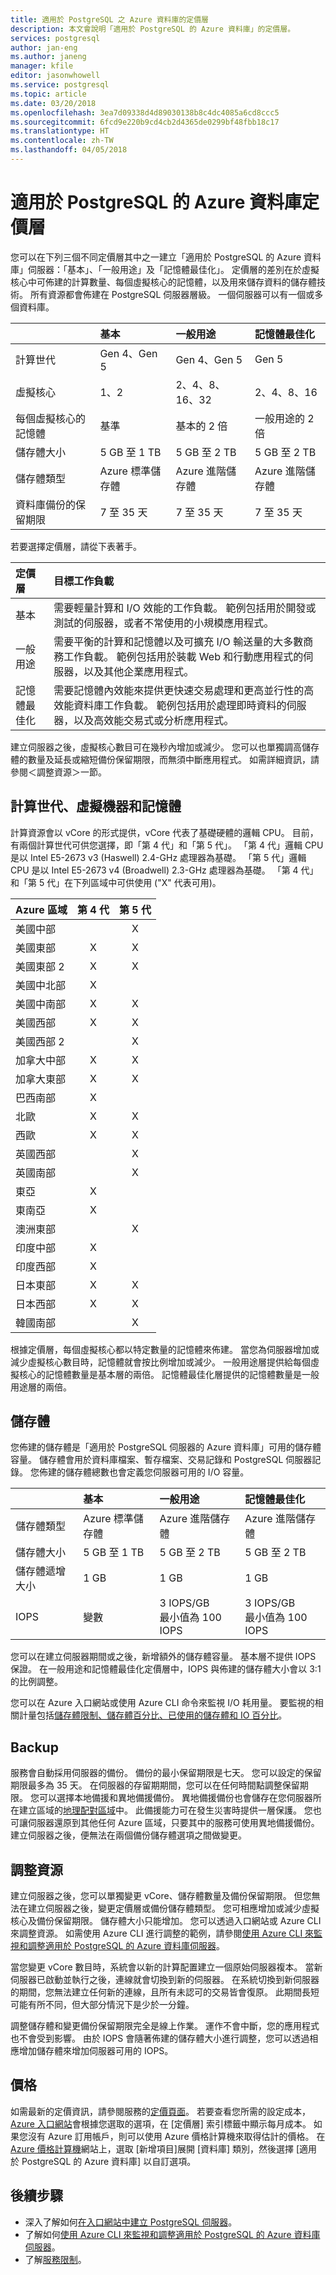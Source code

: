 ```yaml
---
title: 適用於 PostgreSQL 之 Azure 資料庫的定價層
description: 本文會說明「適用於 PostgreSQL 的 Azure 資料庫」的定價層。
services: postgresql
author: jan-eng
ms.author: janeng
manager: kfile
editor: jasonwhowell
ms.service: postgresql
ms.topic: article
ms.date: 03/20/2018
ms.openlocfilehash: 3ea7d09338d4d89030138b8c4dc4085a6cd8ccc5
ms.sourcegitcommit: 6fcd9e220b9cd4cb2d4365de0299bf48fbb18c17
ms.translationtype: HT
ms.contentlocale: zh-TW
ms.lasthandoff: 04/05/2018
---
```

# <a name="azure-database-for-postgresql-pricing-tiers"></a>適用於 PostgreSQL 的 Azure 資料庫定價層

您可以在下列三個不同定價層其中之一建立「適用於 PostgreSQL 的 Azure 資料庫」伺服器：「基本」、「一般用途」及「記憶體最佳化」。 定價層的差別在於虛擬核心中可佈建的計算數量、每個虛擬核心的記憶體，以及用來儲存資料的儲存體技術。 所有資源都會佈建在 PostgreSQL 伺服器層級。 一個伺服器可以有一個或多個資料庫。

|    | **基本** | **一般用途** | **記憶體最佳化** |
|:---|:----------|:--------------------|:---------------------|
| 計算世代 | Gen 4、Gen 5 | Gen 4、Gen 5 | Gen 5 |
| 虛擬核心 | 1、2 | 2、4、8、16、32 |2、4、8、16 |
| 每個虛擬核心的記憶體 | 基準 | 基本的 2 倍 | 一般用途的 2 倍 |
| 儲存體大小 | 5 GB 至 1 TB | 5 GB 至 2 TB | 5 GB 至 2 TB |
| 儲存體類型 | Azure 標準儲存體 | Azure 進階儲存體 | Azure 進階儲存體 |
| 資料庫備份的保留期限 | 7 至 35 天 | 7 至 35 天 | 7 至 35 天 |

若要選擇定價層，請從下表著手。

| 定價層 | 目標工作負載 |
|:-------------|:-----------------|
| 基本 | 需要輕量計算和 I/O 效能的工作負載。 範例包括用於開發或測試的伺服器，或者不常使用的小規模應用程式。 |
| 一般用途 | 需要平衡的計算和記憶體以及可擴充 I/O 輸送量的大多數商務工作負載。 範例包括用於裝載 Web 和行動應用程式的伺服器，以及其他企業應用程式。|
| 記憶體最佳化 | 需要記憶體內效能來提供更快速交易處理和更高並行性的高效能資料庫工作負載。 範例包括用於處理即時資料的伺服器，以及高效能交易式或分析應用程式。|

建立伺服器之後，虛擬核心數目可在幾秒內增加或減少。 您可以也單獨調高儲存體的數量及延長或縮短備份保留期限，而無須中斷應用程式。 如需詳細資訊，請參閱＜調整資源＞一節。

## <a name="compute-generations-vcores-and-memory"></a>計算世代、虛擬機器和記憶體

計算資源會以 vCore 的形式提供，vCore 代表了基礎硬體的邏輯 CPU。 目前，有兩個計算世代可供您選擇，即「第 4 代」和「第 5 代」。 「第 4 代」邏輯 CPU 是以 Intel E5-2673 v3 (Haswell) 2.4-GHz 處理器為基礎。 「第 5 代」邏輯 CPU 是以 Intel E5-2673 v4 (Broadwell) 2.3-GHz 處理器為基礎。 「第 4 代」和「第 5 代」在下列區域中可供使用 ("X" 代表可用)。 

| **Azure 區域** | **第 4 代** | **第 5 代** |
|:---|:----------:|:--------------------:|
| 美國中部 |  | X |
| 美國東部 | X | X |
| 美國東部 2 | X | X |
| 美國中北部 | X |  |
| 美國中南部 | X | X |
| 美國西部 | X | X |
| 美國西部 2 |  | X |
| 加拿大中部 | X | X |
| 加拿大東部 | X | X |
| 巴西南部 | X |  |
| 北歐 | X | X |
| 西歐 | X | X |
| 英國西部 |  | X |
| 英國南部 |  | X |
| 東亞 | X |  |
| 東南亞 | X |  |
| 澳洲東部 |  | X |
| 印度中部 | X |  |
| 印度西部 | X |  |
| 日本東部 | X | X |
| 日本西部 | X | X |
| 韓國南部 |  | X |

根據定價層，每個虛擬核心都以特定數量的記憶體來佈建。 當您為伺服器增加或減少虛擬核心數目時，記憶體就會按比例增加或減少。 一般用途層提供給每個虛擬核心的記憶體數量是基本層的兩倍。 記憶體最佳化層提供的記憶體數量是一般用途層的兩倍。

## <a name="storage"></a>儲存體

您佈建的儲存體是「適用於 PostgreSQL 伺服器的 Azure 資料庫」可用的儲存體容量。 儲存體會用於資料庫檔案、暫存檔案、交易記錄和 PostgreSQL 伺服器記錄。 您佈建的儲存體總數也會定義您伺服器可用的 I/O 容量。

|    | **基本** | **一般用途** | **記憶體最佳化** |
|:---|:----------|:--------------------|:---------------------|
| 儲存體類型 | Azure 標準儲存體 | Azure 進階儲存體 | Azure 進階儲存體 |
| 儲存體大小 | 5 GB 至 1 TB | 5 GB 至 2 TB | 5 GB 至 2 TB |
| 儲存體遞增大小 | 1 GB | 1 GB | 1 GB |
| IOPS | 變數 |3 IOPS/GB<br/>最小值為 100 IOPS | 3 IOPS/GB<br/>最小值為 100 IOPS |

您可以在建立伺服器期間或之後，新增額外的儲存體容量。 基本層不提供 IOPS 保證。 在一般用途和記憶體最佳化定價層中，IOPS 與佈建的儲存體大小會以 3:1 的比例調整。

您可以在 Azure 入口網站或使用 Azure CLI 命令來監視 I/O 耗用量。 要監視的相關計量包括[儲存體限制、儲存體百分比、已使用的儲存體和 IO 百分比](concepts-monitoring.md)。

## <a name="backup"></a>Backup 

服務會自動採用伺服器的備份。 備份的最小保留期限是七天。 您可以設定的保留期限最多為 35 天。 在伺服器的存留期期間，您可以在任何時間點調整保留期限。 您可以選擇本地備援和異地備援備份。 異地備援備份也會儲存在您伺服器所在建立區域的[地理配對區域](https://docs.microsoft.com/azure/best-practices-availability-paired-regions)中。 此備援能力可在發生災害時提供一層保護。 您也可讓伺服器還原到其他任何 Azure 區域，只要其中的服務可使用異地備援備份。 建立伺服器之後，便無法在兩個備份儲存體選項之間做變更。

## <a name="scale-resources"></a>調整資源

建立伺服器之後，您可以單獨變更 vCore、儲存體數量及備份保留期限。 但您無法在建立伺服器之後，變更定價層或備份儲存體類型。 您可相應增加或減少虛擬核心及備份保留期限。 儲存體大小只能增加。 您可以透過入口網站或 Azure CLI 來調整資源。 如需使用 Azure CLI 進行調整的範例，請參閱[使用 Azure CLI 來監視和調整適用於 PostgreSQL 的 Azure 資料庫伺服器](scripts/sample-scale-server-up-or-down.md)。

當您變更 vCore 數目時，系統會以新的計算配置建立一個原始伺服器複本。 當新伺服器已啟動並執行之後，連線就會切換到新的伺服器。 在系統切換到新伺服器的期間，您無法建立任何新的連線，且所有未認可的交易皆會復原。 此期間長短可能有所不同，但大部分情況下是少於一分鐘。

調整儲存體和變更備份保留期限完全是線上作業。 運作不會中斷，您的應用程式也不會受到影響。 由於 IOPS 會隨著佈建的儲存體大小進行調整，您可以透過相應增加儲存體來增加伺服器可用的 IOPS。

## <a name="pricing"></a>價格

如需最新的定價資訊，請參閱服務的[定價頁面](https://azure.microsoft.com/pricing/details/PostgreSQL/)。 若要查看您所需的設定成本，[Azure 入口網站](https://portal.azure.com/#create/Microsoft.PostgreSQLServer)會根據您選取的選項，在 [定價層] 索引標籤中顯示每月成本。 如果您沒有 Azure 訂用帳戶，則可以使用 Azure 價格計算機來取得估計的價格。 在 [Azure 價格計算機](https://azure.microsoft.com/pricing/calculator/)網站上，選取 [新增項目]展開 [資料庫] 類別，然後選擇 [適用於 PostgreSQL 的 Azure 資料庫] 以自訂選項。

## <a name="next-steps"></a>後續步驟

- 深入了解如何[在入口網站中建立 PostgreSQL 伺服器](tutorial-design-database-using-azure-portal.md)。
- 了解如何[使用 Azure CLI 來監視和調整適用於 PostgreSQL 的 Azure 資料庫伺服器](scripts/sample-scale-server-up-or-down.md)。
- 了解[服務限制](concepts-limits.md)。
